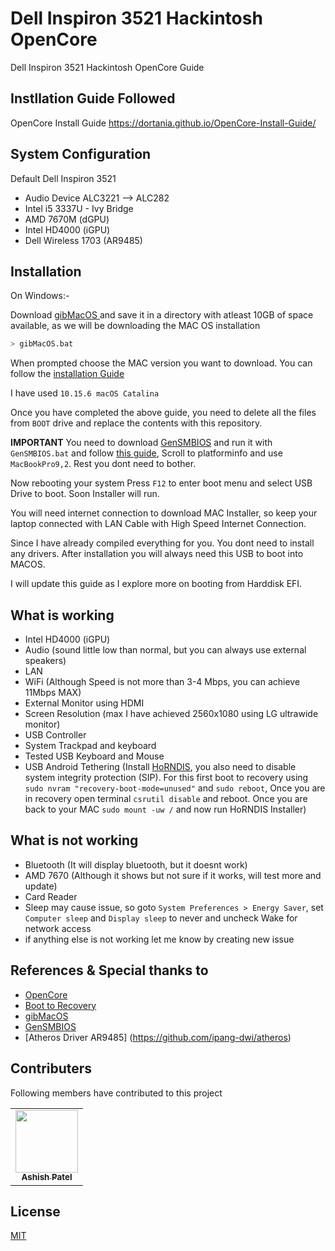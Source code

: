 # Dell Inspiron 3521 Hackintosh OpenCore

Dell Inspiron 3521 Hackintosh OpenCore Guide


## Instllation Guide Followed
OpenCore Install Guide https://dortania.github.io/OpenCore-Install-Guide/

## System Configuration
Default Dell Inspiron 3521
- Audio Device ALC3221 --> ALC282
- Intel i5 3337U - Ivy Bridge
- AMD 7670M (dGPU)
- Intel HD4000 (iGPU)
- Dell Wireless 1703 (AR9485)

## Installation

On Windows:-

Download [gibMacOS ](https://github.com/corpnewt/gibMacOS) and save it in a directory with atleast 10GB of space available, as we will be downloading the MAC OS installation

```bash
> gibMacOS.bat
```
When prompted choose the MAC version you want to download. You can follow the [installation  Guide](https://dortania.github.io/OpenCore-Install-Guide/installer-guide/winblows-install.html)

I have used `10.15.6 macOS Catalina`

Once you have completed the above guide, you need to delete all the files from `BOOT` drive and replace the contents with this repository.

**IMPORTANT**
You need to download [GenSMBIOS](https://github.com/corpnewt/GenSMBIOS) and run it with `GenSMBIOS.bat` and follow [this guide](https://dortania.github.io/OpenCore-Install-Guide/config-laptop.plist/ivy-bridge.html#platforminfo), Scroll to platforminfo and use `MacBookPro9,2`. Rest you dont need to bother.
 
Now rebooting your system Press `F12` to enter boot menu and select USB Drive to boot. Soon Installer will run.

You will need internet connection to download MAC Installer, so keep your laptop connected with LAN Cable with High Speed Internet Connection.

Since I have already compiled everything for you. You dont need to install any drivers. After installation you will always need this USB to boot into MACOS.

I will update this guide as I explore more on booting from Harddisk EFI.

## What is working
- Intel HD4000 (iGPU)
- Audio (sound little low than normal, but you can always use external speakers)
- LAN
- WiFi (Although Speed is not more than 3-4 Mbps, you can achieve 11Mbps MAX)
- External Monitor using HDMI
- Screen Resolution (max I have achieved 2560x1080 using LG ultrawide monitor)
- USB Controller
- System Trackpad and keyboard
- Tested USB Keyboard and Mouse
- USB Android Tethering (Install [HoRNDIS](https://joshuawise.com/horndis), you also need to disable system integrity protection (SIP). For this first boot to recovery using `sudo nvram "recovery-boot-mode=unused"` and `sudo reboot`, Once you are in recovery open terminal `csrutil disable` and reboot. Once you are back to your MAC `sudo mount -uw /` and now run HoRNDIS Installer)

## What is not working
- Bluetooth (It will display bluetooth, but it doesnt work)
- AMD 7670 (Although it shows but not sure if it works, will test more and update)
- Card Reader
- Sleep may cause issue, so goto `System Preferences > Energy Saver`, set `Computer sleep` and `Display sleep` to never and uncheck Wake for network access
- if anything else is not working let me know by creating new issue

## References & Special thanks to
- [OpenCore](https://dortania.github.io/OpenCore-Install-Guide/)
- [Boot to Recovery](https://apple.stackexchange.com/questions/367336/macos-boot-to-recovery-mode-command-line)
- [gibMacOS ](https://github.com/corpnewt/gibMacOS)
- [GenSMBIOS](https://github.com/corpnewt/GenSMBIOS)
- [Atheros Driver AR9485] (https://github.com/ipang-dwi/atheros)


## Contributers
Following members have contributed to this project
<!-- prettier-ignore-start -->
<!-- markdownlint-disable -->
<table>
   <tr>
      <td align="center"><a href="https://ashishpatel.dev"><img src="https://avatars3.githubusercontent.com/u/652311?v=4" width="100px;" alt=""/><br /><sub><b>Ashish Patel</b></sub></a></td>
   </tr>
   
   
</table>

<!-- markdownlint-enable -->
<!-- prettier-ignore-end -->
<!-- ALL-CONTRIBUTORS-LIST:END -->

## License
[MIT](https://choosealicense.com/licenses/mit/)